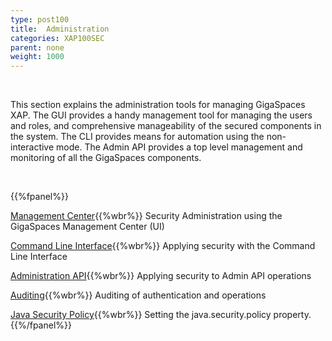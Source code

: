 ```yaml
---
type: post100
title:  Administration
categories: XAP100SEC
parent: none
weight: 1000
---
```


<br>

This section explains the administration tools for managing GigaSpaces XAP. The GUI provides a handy management tool for managing the users and roles, and comprehensive manageability of the secured components in the system. The CLI provides means for automation using the non-interactive mode. The Admin API provides a top level management and monitoring of all the GigaSpaces components.


<br>

{{%fpanel%}}

[Management Center](./gigaspaces-management-center-ui-security.html){{%wbr%}}
Security Administration using the GigaSpaces Management Center (UI)


[Command Line Interface](./command-line-interface-cli-security.html){{%wbr%}}
Applying security with the Command Line Interface

[Administration API](./administration-and-monitoring-api-security.html){{%wbr%}}
Applying security to Admin API operations

[Auditing](./auditing.html){{%wbr%}}
Auditing of authentication and operations

[Java Security Policy](./java-security-policy-file.html){{%wbr%}}
Setting the java.security.policy property.
{{%/fpanel%}}

